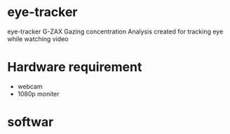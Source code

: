 # eye-tracker
eye-tracker G-ZAX Gazing concentration Analysis created for tracking eye while watching video 

# Hardware requirement
* webcam
* 1080p moniter

# softwar

